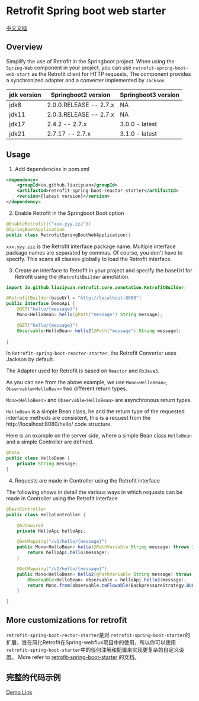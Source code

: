 # Retrofit Spring boot web starter

[中文文档](https://github.com/liuziyuan/retrofit-spring-boot-web-starter/blob/master/README.zh_CN.md)

## Overview
Simplify the use of Retrofit in the Springboot project. When using the `Spring-Web` component in your project, you can use `retrofit-spring-boot-web-start` as the Retrofit client for HTTP requests,
The component provides a synchronized adapter and a converter implemented by `Jackson`

| jdk version | Springboot2 version    | Springboot3 version |
|-------------|------------------------|---------------------|
| jdk8        | 2.0.0.RELEASE -- 2.7.x | NA                  |
| jdk11       | 2.0.3.RELEASE -- 2.7.x | NA                  |
| jdk17       | 2.4.2 -- 2.7.x         | 3.0.0 - latest      |
| jdk21       | 2.7.17 -- 2.7.x        | 3.1.0 - latest      |



## Usage
1. Add dependencies in pom.xml
```xml
<dependency>
    <groupId>io.github.liuziyuan</groupId>
    <artifactId>retrofit-spring-boot-reactor-starter</artifactId>
    <version>{latest version}</version>
</dependency>
```

2. Enable Retrofit in the Springboot Boot option
```java
@EnableRetrofit({"xxx.yyy.zzz"})
@SpringBootApplication
public class RetrofitSpringBootWebApplication{}
```
`xxx.yyy.zzz` is the Retrofit interface package name. Multiple interface package names are separated by commas.
Of course, you don't have to specify. This scans all classes globally to load the Retrofit interface.

3. Create an interface to Retrofit in your project and specify the baseUrl for Retrofit using the `@RetrofitBuilder` annotation.

```java
import io.github.liuziyuan.retrofit.core.annotation.RetrofitBuilder;

@RetrofitBuilder(baseUrl = "http://localhost:8080")
public interface DemoApi {
    @GET("hello/{message}")
    Mono<HelloBean> hello(@Path("message") String message);

    @GET("hello/{message}")
    Observable<HelloBean> hello2(@Path("message") String message);
    
}
```
In `Retrofit-spring-boot-reactor-starter`, the Retrofit Converter uses Jackson by default.

The Adapter used for Retrofit is based on `Reactor` and `RxJava3`.

As you can see from the above example, we use `Mono<HelloBean>`, `Observable<HelloBean>` two different return types.

`Mono<HelloBean>` and `Observable<HelloBean>` are asynchronous return types.

`HelloBean` is a simple Bean class, he and the return type of the requested interface methods are consistent, this is a request from the http://localhost:8080/hello/ code structure.

Here is an example on the server side, where a simple Bean class `HelloBean` and a simple Controller are defined.
```java
@Data
public class HelloBean {
    private String message;
}

```

4. Requests are made in Controller using the Retrofit interface

The following shows in detail the various ways in which requests can be made in Controller using the Retrofit interface
```java
@RestController
public class HelloController {

    @Autowired
    private HelloApi helloApi;

    @GetMapping("/v1/hello/{message}")
    public Mono<HelloBean> hello(@PathVariable String message) throws IOException {
        return helloApi.hello(message);
    }

    @GetMapping("/v2/hello/{message}")
    public Mono<HelloBean> hello2(@PathVariable String message) throws IOException {
        Observable<HelloBean> observable = helloApi.hello2(message);
        return Mono.from(observable.toFlowable(BackpressureStrategy.BUFFER));
    }

}
```

## More customizations for retrofit
`retrofit-spring-boot-rector-starter`是对 `retrofit-spring-boot-starter`的扩展，旨在简化Retrofit在Spring-webflux项目中的使用，所以你可以使用 `retrofit-spring-boot-starter`中的任何注解和配置来实现更复杂的自定义设置。
More refer to [retrofit-spring-boot-starter](https://github.com/liuziyuan/retrofit-spring-boot-starter/blob/main/README_CN.md) 的文档。

## 完整的代码示例
[Demo Link](https://github.com/liuziyuan/retrofit-spring-boot-starter-samples/tree/main/retrofit-spring-boot-reactor-starter-sample)





